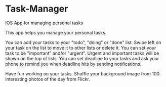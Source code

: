 # Task-Manager
IOS App for managing personal tasks

This app helps you manage your personal tasks. 

You can add your tasks to your "todo", "doing" or "done" list.
Swipe left on your task on the list to move it to other lists or delete it.
You can set your task to be "important" and/or "urgent". Urgent and important tasks will be shown on the top of lists.
You can set deadline to your tasks and ask your phone to remind you when deadline hits by sending notifications.

Have fun working on your tasks. Shuffle your background image from 100 interesting photos of the day from Flickr.
